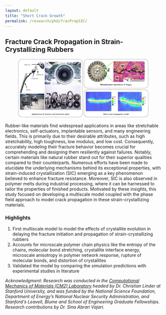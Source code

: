 ```yaml
---
layout: default
title: "Short Crack Growth"
permalink: /research/phd/fracPropSIC/
---
```

<section class="research-detail"> 

  <h2>Fracture Crack Propagation in Strain-Crystallizing Rubbers</h2> 

  <figure class="rd-image"> <img src="/research/postdoc/PostdocOverview.png" alt="Short crack growth study"> </figure> 

  <div class="rd-content"> <p> Rubber-like materials find widespread applications in areas like stretchable electronics, self-actuators, implantable sensors, and many engineering fields. This is primarily due to their desirable attributes, such as high stretchability, high toughness, low modulus, and low cost. Consequently, accurately modeling their fracture behavior becomes crucial for comprehending and designing them resiliently against failures. Notably, certain materials like natural rubber stand out for their superior qualities compared to their counterparts. Numerous efforts have been made to elucidate the underlying mechanisms behind its exceptional properties, with strain-induced crystallization (SIC) emerging as a key phenomenon believed to enhance fracture resistance. Moreover, SIC is also observed in polymer melts during industrial processing, where it can be harnessed to tailor the properties of finished products. Motivated by these insights, this study focused on developing a multiscale model coupled with the phase field approach to model crack propagation in these strain-crystallizing materials. </p>


  <h3>Highlights</h3>
  <ol class="rd-highlights">
    <li>First multiscale model to model the effects of crystallite evolution in delaying the fracture initiation and propagation of strain-crystallizing rubbers</li>
    <li>Accounts for microscale polymer chain physics like the entropy of the chains, molecular bond stretching, crystallite interface energy, microscale anisotropy in polymer network response, rupture of molecular bonds, and distortion of crystallites</li>
    <li>Validated the model by comparing the simulation predictions with experimental studies in literature</li>
  </ol>

  <p class="rd-ack"><em>
    Acknowledgment: Research was conducted in the <a href="https://cm2.stanford.edu/" target="_blank">Computational Mechanics of Materials (CM2) Laboratory</a> headed by Dr. Christian Linder at Stanford University, and was funded by the National Science Foundation, Department of Energy’s National Nuclear Security Administration, and Stanford's Leavell, Blume and School of Engineering Graduate Fellowships. Research contributions by Dr. Sina Abrari Vajari.
  </em></p>

  </div> 
</section>